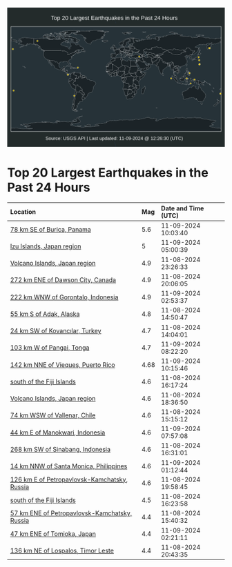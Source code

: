 ![Map](./map.png)

# Top 20 Largest Earthquakes in the Past 24 Hours

| Location | Mag | Date and Time (UTC) |
|:---|:---|:---|
| [78 km SE of Burica, Panama](https://earthquake.usgs.gov/earthquakes/eventpage/us7000nqv1) | 5.6 | 11-09-2024 10:03:40 |
| [Izu Islands, Japan region](https://earthquake.usgs.gov/earthquakes/eventpage/us7000nquf) | 5 | 11-09-2024 05:00:39 |
| [Volcano Islands, Japan region](https://earthquake.usgs.gov/earthquakes/eventpage/us7000nqsv) | 4.9 | 11-08-2024 23:26:33 |
| [272 km ENE of Dawson City, Canada](https://earthquake.usgs.gov/earthquakes/eventpage/us7000nqqx) | 4.9 | 11-08-2024 20:06:05 |
| [222 km WNW of Gorontalo, Indonesia](https://earthquake.usgs.gov/earthquakes/eventpage/us7000nqtx) | 4.9 | 11-09-2024 02:53:37 |
| [55 km S of Adak, Alaska](https://earthquake.usgs.gov/earthquakes/eventpage/us7000nqlu) | 4.8 | 11-08-2024 14:50:47 |
| [24 km SW of Kovancılar, Turkey](https://earthquake.usgs.gov/earthquakes/eventpage/us7000nqls) | 4.7 | 11-08-2024 14:04:01 |
| [103 km W of Pangai, Tonga](https://earthquake.usgs.gov/earthquakes/eventpage/us7000nquv) | 4.7 | 11-09-2024 08:22:20 |
| [142 km NNE of Vieques, Puerto Rico](https://earthquake.usgs.gov/earthquakes/eventpage/pr2024314000) | 4.68 | 11-09-2024 10:15:46 |
| [south of the Fiji Islands](https://earthquake.usgs.gov/earthquakes/eventpage/us7000nqm9) | 4.6 | 11-08-2024 16:17:24 |
| [Volcano Islands, Japan region](https://earthquake.usgs.gov/earthquakes/eventpage/us7000nqqp) | 4.6 | 11-08-2024 18:36:50 |
| [74 km WSW of Vallenar, Chile](https://earthquake.usgs.gov/earthquakes/eventpage/us7000nqly) | 4.6 | 11-08-2024 15:15:12 |
| [44 km E of Manokwari, Indonesia](https://earthquake.usgs.gov/earthquakes/eventpage/us7000nqur) | 4.6 | 11-09-2024 07:57:08 |
| [268 km SW of Sinabang, Indonesia](https://earthquake.usgs.gov/earthquakes/eventpage/us7000nqn9) | 4.6 | 11-08-2024 16:31:01 |
| [14 km NNW of Santa Monica, Philippines](https://earthquake.usgs.gov/earthquakes/eventpage/us7000nqtc) | 4.6 | 11-09-2024 01:12:44 |
| [126 km E of Petropavlovsk-Kamchatsky, Russia](https://earthquake.usgs.gov/earthquakes/eventpage/us7000nqqv) | 4.6 | 11-08-2024 19:58:45 |
| [south of the Fiji Islands](https://earthquake.usgs.gov/earthquakes/eventpage/us7000nqmb) | 4.5 | 11-08-2024 16:23:58 |
| [57 km ENE of Petropavlovsk-Kamchatsky, Russia](https://earthquake.usgs.gov/earthquakes/eventpage/us7000nqm2) | 4.4 | 11-08-2024 15:40:32 |
| [47 km ENE of Tomioka, Japan](https://earthquake.usgs.gov/earthquakes/eventpage/us7000nqtu) | 4.4 | 11-09-2024 02:21:11 |
| [136 km NE of Lospalos, Timor Leste](https://earthquake.usgs.gov/earthquakes/eventpage/us7000nqrp) | 4.4 | 11-08-2024 20:43:35 |
